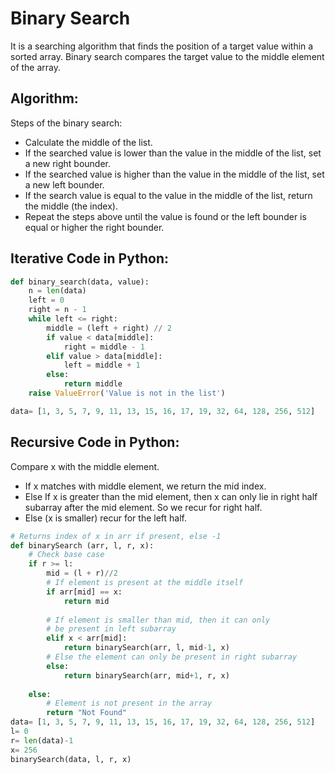 # Binary Search
It is a searching algorithm that finds the position of a target value within a sorted array. 
Binary search compares the target value to the middle element of the array.

## Algorithm:
Steps of the binary search:
* Calculate the middle of the list.
* If the searched value is lower than the value in the middle of the list, set a new right bounder.
* If the searched value is higher than the value in the middle of the list, set a new left bounder.
* If the search value is equal to the value in the middle of the list, return the middle (the index).
* Repeat the steps above until the value is found or the left bounder is equal or higher the right bounder.
## Iterative Code in Python:
```python
def binary_search(data, value):
    n = len(data)
    left = 0
    right = n - 1
    while left <= right:
        middle = (left + right) // 2
        if value < data[middle]:
            right = middle - 1
        elif value > data[middle]:
            left = middle + 1
        else:
            return middle
    raise ValueError('Value is not in the list')

data= [1, 3, 5, 7, 9, 11, 13, 15, 16, 17, 19, 32, 64, 128, 256, 512]
```
## Recursive Code in Python:
Compare x with the middle element.
* If x matches with middle element, we return the mid index.
* Else If x is greater than the mid element, then x can only lie in right half subarray after the mid element. So we recur for right half.
* Else (x is smaller) recur for the left half.
```python
# Returns index of x in arr if present, else -1 
def binarySearch (arr, l, r, x): 
    # Check base case 
    if r >= l:  
        mid = (l + r)//2
        # If element is present at the middle itself 
        if arr[mid] == x: 
            return mid 
          
        # If element is smaller than mid, then it can only 
        # be present in left subarray 
        elif x < arr[mid]: 
            return binarySearch(arr, l, mid-1, x) 
        # Else the element can only be present in right subarray 
        else: 
            return binarySearch(arr, mid+1, r, x) 
  
    else: 
        # Element is not present in the array 
        return "Not Found"
data= [1, 3, 5, 7, 9, 11, 13, 15, 16, 17, 19, 32, 64, 128, 256, 512]
l= 0
r= len(data)-1
x= 256
binarySearch(data, l, r, x)
```





